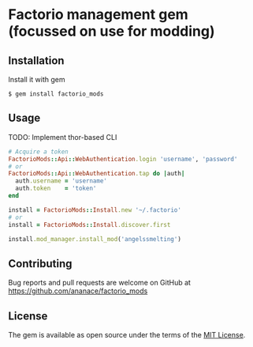 # Factorio management gem (focussed on use for modding)


## Installation

Install it with gem

    $ gem install factorio_mods

## Usage

TODO: Implement thor-based CLI

```ruby
# Acquire a token
FactorioMods::Api::WebAuthentication.login 'username', 'password'
# or
FactorioMods::Api::WebAuthentication.tap do |auth|
  auth.username = 'username'
  auth.token    = 'token'
end

install = FactorioMods::Install.new '~/.factorio'
# or
install = FactorioMods::Install.discover.first

install.mod_manager.install_mod('angelssmelting')
```

## Contributing

Bug reports and pull requests are welcome on GitHub at https://github.com/ananace/factorio_mods

## License

The gem is available as open source under the terms of the [MIT License](https://opensource.org/licenses/MIT).
